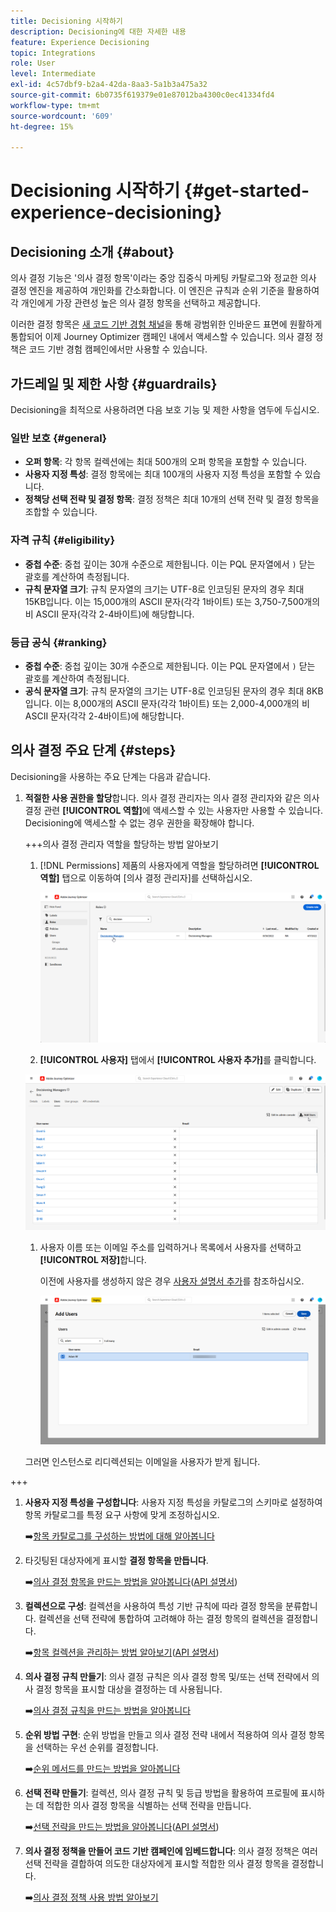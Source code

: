 ```yaml
---
title: Decisioning 시작하기
description: Decisioning에 대한 자세한 내용
feature: Experience Decisioning
topic: Integrations
role: User
level: Intermediate
exl-id: 4c57dbf9-b2a4-42da-8aa3-5a1b3a475a32
source-git-commit: 6b0735f619379e01e87012ba4300c0ec41334fd4
workflow-type: tm+mt
source-wordcount: '609'
ht-degree: 15%

---
```


# Decisioning 시작하기 {#get-started-experience-decisioning}

## Decisioning 소개 {#about}

의사 결정 기능은 &#39;의사 결정 항목&#39;이라는 중앙 집중식 마케팅 카탈로그와 정교한 의사 결정 엔진을 제공하여 개인화를 간소화합니다. 이 엔진은 규칙과 순위 기준을 활용하여 각 개인에게 가장 관련성 높은 의사 결정 항목을 선택하고 제공합니다.

이러한 결정 항목은 [새 코드 기반 경험 채널](https://experienceleague.adobe.com/en/docs/journey-optimizer/using/code-based-experience/get-started-code-based)을 통해 광범위한 인바운드 표면에 원활하게 통합되어 이제 Journey Optimizer 캠페인 내에서 액세스할 수 있습니다. 의사 결정 정책은 코드 기반 경험 캠페인에서만 사용할 수 있습니다.

## 가드레일 및 제한 사항 {#guardrails}

Decisioning을 최적으로 사용하려면 다음 보호 기능 및 제한 사항을 염두에 두십시오.

### 일반 보호 {#general}

* **오퍼 항목**: 각 항목 컬렉션에는 최대 500개의 오퍼 항목을 포함할 수 있습니다.
* **사용자 지정 특성**: 결정 항목에는 최대 100개의 사용자 지정 특성을 포함할 수 있습니다.
* **정책당 선택 전략 및 결정 항목**: 결정 정책은 최대 10개의 선택 전략 및 결정 항목을 조합할 수 있습니다.

### 자격 규칙 {#eligibility}

* **중첩 수준**: 중첩 깊이는 30개 수준으로 제한됩니다. 이는 PQL 문자열에서 `)` 닫는 괄호를 계산하여 측정됩니다.
* **규칙 문자열 크기**: 규칙 문자열의 크기는 UTF-8로 인코딩된 문자의 경우 최대 15KB입니다. 이는 15,000개의 ASCII 문자(각각 1바이트) 또는 3,750-7,500개의 비 ASCII 문자(각각 2-4바이트)에 해당합니다.

### 등급 공식 {#ranking}

* **중첩 수준**: 중첩 깊이는 30개 수준으로 제한됩니다. 이는 PQL 문자열에서 `)` 닫는 괄호를 계산하여 측정됩니다.
* **공식 문자열 크기**: 규칙 문자열의 크기는 UTF-8로 인코딩된 문자의 경우 최대 8KB입니다. 이는 8,000개의 ASCII 문자(각각 1바이트) 또는 2,000-4,000개의 비 ASCII 문자(각각 2-4바이트)에 해당합니다.

## 의사 결정 주요 단계 {#steps}

Decisioning을 사용하는 주요 단계는 다음과 같습니다.

1. **적절한 사용 권한을 할당**&#x200B;합니다. 의사 결정 관리자는 의사 결정 관리자와 같은 의사 결정 관련 **[!UICONTROL 역할]**&#x200B;에 액세스할 수 있는 사용자만 사용할 수 있습니다. Decisioning에 액세스할 수 없는 경우 권한을 확장해야 합니다.

   +++의사 결정 관리자 역할을 할당하는 방법 알아보기

   1. [!DNL Permissions] 제품의 사용자에게 역할을 할당하려면 **[!UICONTROL 역할]** 탭으로 이동하여 [의사 결정 관리자]를 선택하십시오.

      ![](assets/decision_permission_1.png)

   1.  **[!UICONTROL 사용자]** 탭에서 **[!UICONTROL 사용자 추가]**&#x200B;를 클릭합니다.

      ![](assets/decision_permission_2.png)

   1. 사용자 이름 또는 이메일 주소를 입력하거나 목록에서 사용자를 선택하고 **[!UICONTROL 저장]**&#x200B;합니다.

      이전에 사용자를 생성하지 않은 경우 [사용자 설명서 추가](https://experienceleague.adobe.com/ko/docs/experience-platform/access-control/ui/users)를 참조하십시오.

      ![](assets/decision_permission_3.png)

   그러면 인스턴스로 리디렉션되는 이메일을 사용자가 받게 됩니다.

+++

1. **사용자 지정 특성을 구성합니다**: 사용자 지정 특성을 카탈로그의 스키마로 설정하여 항목 카탈로그를 특정 요구 사항에 맞게 조정하십시오.

   ➡️[항목 카탈로그를 구성하는 방법에 대해 알아봅니다](catalogs.md)

1. 타깃팅된 대상자에게 표시할 **결정 항목을 만듭니다**.

   ➡️[의사 결정 항목을 만드는 방법을 알아봅니다](items.md)([API 설명서](api-reference/decisions-items/create.md))

1. **컬렉션으로 구성**: 컬렉션을 사용하여 특성 기반 규칙에 따라 결정 항목을 분류합니다. 컬렉션을 선택 전략에 통합하여 고려해야 하는 결정 항목의 컬렉션을 결정합니다.

   ➡️[항목 컬렉션을 관리하는 방법 알아보기](collections.md)([API 설명서](api-reference/items-collections/create.md))

1. **의사 결정 규칙 만들기**: 의사 결정 규칙은 의사 결정 항목 및/또는 선택 전략에서 의사 결정 항목을 표시할 대상을 결정하는 데 사용됩니다.

   ➡️[의사 결정 규칙을 만드는 방법을 알아봅니다](rules.md)

1. **순위 방법 구현**: 순위 방법을 만들고 의사 결정 전략 내에서 적용하여 의사 결정 항목을 선택하는 우선 순위를 결정합니다.

   ➡️[순위 메서드를 만드는 방법을 알아봅니다](ranking.md)

1. **선택 전략 만들기**: 컬렉션, 의사 결정 규칙 및 등급 방법을 활용하여 프로필에 표시하는 데 적합한 의사 결정 항목을 식별하는 선택 전략을 만듭니다.

   ➡️[선택 전략을 만드는 방법을 알아봅니다](selection-strategies.md)([API 설명서](api-reference/selection-strategies/create.md))

1. **의사 결정 정책을 만들어 코드 기반 캠페인에 임베드합니다**: 의사 결정 정책은 여러 선택 전략을 결합하여 의도한 대상자에게 표시할 적합한 의사 결정 항목을 결정합니다.

   ➡️[의사 결정 정책 사용 방법 알아보기](create-decision.md)
